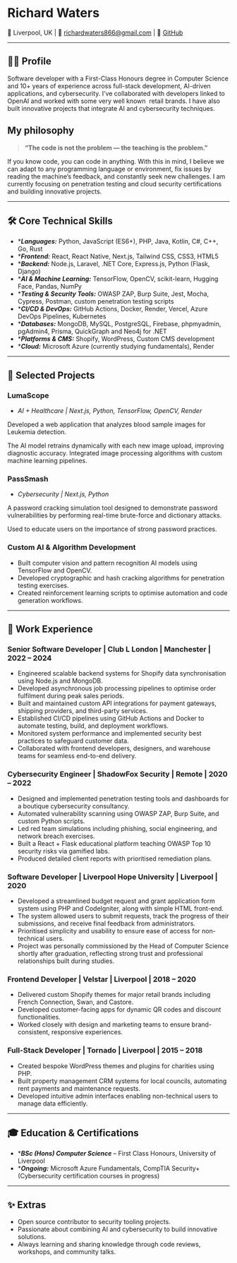 # Richard Waters

📍 Liverpool, UK | 📧 <richardwaters866@gmail.com> | 🔗 [GitHub](https://github.com/richardwaters9049)

---

## 👨‍💻 Profile

Software developer with a First-Class Honours degree in Computer Science and 10+ years of experience across full-stack development, AI-driven applications, and cybersecurity. I’ve collaborated with developers linked to OpenAI and worked with some very well known  retail brands. I have also built innovative projects that integrate AI and cybersecurity techniques.

## My philosophy

> **“The code is not the problem — the teaching is the problem.”**

If you know code, you can code in anything. With this in mind, I believe we can adapt to any programming language or environment, fix issues by reading the machine’s feedback, and constantly seek new challenges. I am currently focusing on penetration testing and cloud security certifications and building innovative projects.

---

## 🛠️ Core Technical Skills

- \***_Languages:_** Python, JavaScript (ES6+), PHP, Java, Kotlin, C#, C++, Go, Rust
- \***_Frontend:_** React, React Native, Next.js, Tailwind CSS, CSS3, HTML5
- \***_Backend:_** Node.js, Laravel, .NET Core, Express.js, Python (Flask, Django)
- \***_AI & Machine Learning:_** TensorFlow, OpenCV, scikit-learn, Hugging Face, Pandas, NumPy
- \***_Testing & Security Tools:_** OWASP ZAP, Burp Suite, Jest, Mocha, Cypress, Postman, custom penetration testing scripts
- \***_CI/CD & DevOps:_** GitHub Actions, Docker, Render, Vercel, Azure DevOps Pipelines, Kubernetes
- \***_Databases:_** MongoDB, MySQL, PostgreSQL, Firebase, phpmyadmin, pgAdmin4, Prisma, QuickGraph and Neo4j for .NET
- \***_Platforms & CMS:_** Shopify, WordPress, Custom CMS development
- \***_Cloud:_** Microsoft Azure (currently studying fundamentals), Render

---

## 🚀 Selected Projects

### LumaScope

- _AI + Healthcare | Next.js, Python, TensorFlow, OpenCV, Render_

Developed a web application that analyzes blood sample images for Leukemia detection.

The AI model retrains dynamically with each new image upload, improving diagnostic accuracy. Integrated image processing algorithms with custom machine learning pipelines.

### PassSmash

- _Cybersecurity | Next.js, Python_

A password cracking simulation tool designed to demonstrate password vulnerabilities by performing real-time brute-force and dictionary attacks.

Used to educate users on the importance of strong password practices.

### Custom AI & Algorithm Development

- Built computer vision and pattern recognition AI models using TensorFlow and OpenCV.
- Developed cryptographic and hash cracking algorithms for penetration testing exercises.
- Created reinforcement learning scripts to optimise automation and code generation workflows.

---

## 💼 Work Experience

### Senior Software Developer | Club L London | Manchester | 2022 – 2024

- Engineered scalable backend systems for Shopify data synchronisation using Node.js and MongoDB.
- Developed asynchronous job processing pipelines to optimise order fulfilment during peak sales periods.
- Built and maintained custom API integrations for payment gateways, shipping providers, and third-party services.
- Established CI/CD pipelines using GitHub Actions and Docker to automate testing, build, and deployment workflows.
- Monitored system performance and implemented security best practices to safeguard customer data.
- Collaborated with frontend developers, designers, and warehouse teams for seamless end-to-end delivery.

### Cybersecurity Engineer | ShadowFox Security | Remote | 2020 – 2022

- Designed and implemented penetration testing tools and dashboards for a boutique cybersecurity consultancy.
- Automated vulnerability scanning using OWASP ZAP, Burp Suite, and custom Python scripts.
- Led red team simulations including phishing, social engineering, and network breach exercises.
- Built a React + Flask educational platform teaching OWASP Top 10 security risks via gamified labs.
- Produced detailed client reports with prioritised remediation plans.

### Software Developer | Liverpool Hope University | Liverpool | 2020

- Developed a streamlined budget request and grant application form system using PHP and CodeIgniter, along with simple HTML front-end.
- The system allowed users to submit requests, track the progress of their submissions, and receive final feedback from administrators.
- Prioritised simplicity and usability to ensure ease of access for non-technical users.
- Project was personally commissioned by the Head of Computer Science shortly after graduation, reflecting strong trust and professional relationships built during studies.

### Frontend Developer | Velstar | Liverpool | 2018 – 2020

- Delivered custom Shopify themes for major retail brands including French Connection, Swan, and Castore.
- Developed customer-facing apps for dynamic QR codes and discount functionalities.
- Worked closely with design and marketing teams to ensure brand-consistent, responsive experiences.

### Full-Stack Developer | Tornado | Liverpool | 2015 – 2018

- Created bespoke WordPress themes and plugins for charities using PHP.
- Built property management CRM systems for local councils, automating rent payments and maintenance requests.
- Developed intuitive admin interfaces enabling non-technical users to manage data efficiently.

---

## 🎓 Education & Certifications

- \***_BSc (Hons) Computer Science_** – First Class Honours, University of Liverpool
- \***_Ongoing:_** Microsoft Azure Fundamentals, CompTIA Security+ (Cybersecurity certification courses in progress)

---

## ✨ Extras

- Open source contributor to security tooling projects.
- Passionate about combining AI and cybersecurity to build innovative solutions.
- Always learning and sharing knowledge through code reviews, workshops, and community talks.
